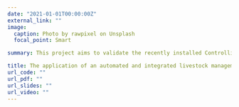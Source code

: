 ```yaml
---
date: "2021-01-01T00:00:00Z"
external_link: ""
image:
  caption: Photo by rawpixel on Unsplash
  focal_point: Smart

summary: This project aims to validate the recently installed Controlling and Recording Feed Intake (CRFI) system and integrate this with existing automated livestock management tools, such as Robot Milking System. The system will evaluate the impacts of various feeding materials on animal performance (feed intake, production) and welfare status in ruminants. This project is supported by the Regional Research Fund (RFF-Trøndelag).

title: The application of an automated and integrated livestock management system for ruminants 
url_code: ""
url_pdf: ""
url_slides: ""
url_video: ""
---
```


